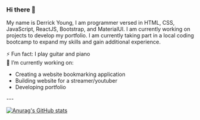 ### Hi there 👋

My name is Derrick Young, I am programmer versed in HTML, CSS, JavaScript, ReactJS, Bootstrap, and MaterialUI. I am currently working on projects to develop my portfolio. I am currently taking part in a local coding bootcamp to expand my skills and gain additional experience.
<br>

⚡ Fun fact: I play guitar and piano <br>
🔭 I’m currently working on:
<ul>
<li>Creating a website bookmarking application</li>
<li>Building website for a streamer/youtuber</li>
<li>Developing portfolio</li>
</ul>
---

[![Anurag's GitHub stats](https://github-readme-stats.vercel.app/api?username=youngderrick82)](https://github.com/anuraghazra/github-readme-stats)

<!--
**youngderrick82/youngderrick82** is a ✨ _special_ ✨ repository because its `README.md` (this file) appears on your GitHub profile.

Here are some ideas to get you started:

- 🔭 I’m currently working on ...
- 🌱 I’m currently learning ...
- 👯 I’m looking to collaborate on ...
- 🤔 I’m looking for help with ...
- 💬 Ask me about ...
- 📫 How to reach me: ...
- 😄 Pronouns: ...
- ⚡ Fun fact: ...
-->

